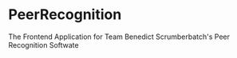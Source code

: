 # PeerRecognition
The Frontend Application for Team Benedict Scrumberbatch's Peer Recognition Softwate
